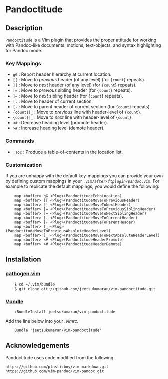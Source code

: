 # Pandoctitude

## Description

`Pandoctitude` is a Vim plugin that provides the proper attitude for working
with Pandoc-like documents: motions, text-objects, and syntax highlighting for
Pandoc mode.

### Key Mappings

- `gG`        : Report header hierarchy at current location.
- `[[`        : Move to *previous* header (of any level) (for `{count`} repeats).
- `]]`        : Move to *next* header (of any level) (for `{count`} repeats).
- `[=`        : Move to *previous* sibling header (for `{count`} repeats).
- `]=`        : Move to *next* sibling header (for `{count`} repeats).
- `[.`        : Move to header of current section.
- `[-`        : Move to parent header of current section (for `{count`} repeats).
- `{count}[_` : Move to *previous* line with header-level of `{count}`.
- `{count}]_` : Move to *next* line with header-level of `{count}`.
- `<#`        : Decrease heading level (promote header).
- `>#`        : Increase heading level (demote header).

### Commands

- `:Toc` : Produce a table-of-contents in the location list.

### Customization

If you are unhappy with the default key-mappings you can provide your own by
defining custom mappings in your _`.vim/after/ftplugin/pandoc.vim`_. For
example to replicate the default mappings, you would define the following:

~~~
    map <buffer> gG <Plug>(PandoctitudeEchoLocation)
    map <buffer> [[ <Plug>(PandoctitudeMoveToPreviousHeader)
    map <buffer> ]] <Plug>(PandoctitudeMoveToNextHeader)
    map <buffer> [= <Plug>(PandoctitudeMoveToPreviousSiblingHeader)
    map <buffer> ]= <Plug>(PandoctitudeMoveToNextSiblingHeader)
    map <buffer> [. <Plug>(PandoctitudeMoveToCurrentHeader)
    map <buffer> [- <Plug>(PandoctitudeMoveToParentHeader)
    map <buffer> [_ <Plug>(PandoctitudeMoveToPreviousAbsoluteHeaderLevel)
    map <buffer> ]_ <Plug>(PandoctitudeMoveToNextAbsoluteHeaderLevel)
    map <buffer> <# <Plug>(PandoctitudeHeaderPromote)
    map <buffer> ># <Plug>(PandoctitudeHeaderDemote)
~~~

## Installation

### [pathogen.vim](https://github.com/tpope/vim-pathogen)

~~~
    $ cd ~/.vim/bundle
    $ git clone git://github.com/jeetsukumaran/vim-pandoctitude.git
~~~


### [Vundle](https://github.com/gmarik/vundle.git)

~~~
    :BundleInstall jeetsukumaran/vim-pandoctitude
~~~

Add the line below into your _.vimrc_.

~~~
    Bundle 'jeetsukumaran/vim-pandoctitude'
~~~

## Acknowledgements

Pandoctitude uses code modified from the following:

    https://github.com/plasticboy/vim-markdown.git
    https://github.com/vim-pandoc/vim-pandoc.git

